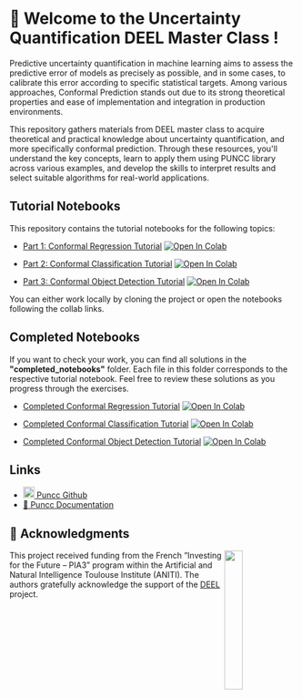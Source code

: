 # 🚀 Welcome to the **Uncertainty Quantification DEEL Master Class** !

Predictive uncertainty quantification in machine learning aims to assess the predictive error of models as precisely as possible, and in some cases, to calibrate this error according to specific statistical targets. Among various approaches, Conformal Prediction stands out due to its strong theoretical properties and ease of implementation and integration in production environments. 

This repository gathers materials from DEEL master class to acquire theoretical and practical knowledge about uncertainty quantification, and more specifically conformal prediction. Through these resources, you'll understand the key concepts, learn to apply them using PUNCC library across various examples, and develop the skills to interpret results and select suitable algorithms for real-world applications.

## Tutorial Notebooks

This repository contains the tutorial notebooks for the following topics:

- [Part 1: Conformal Regression Tutorial](tutorial_notebooks/part1_regression_tuto.ipynb) [![Open In Colab](https://colab.research.google.com/assets/colab-badge.svg)](https://githubtocolab.com/deel-ai/uq-masterclass/blob/main/tutorial_notebooks/part1_regression_tuto.ipynb) 


- [Part 2: Conformal Classification Tutorial](tutorial_notebooks/part2_classification_tuto.ipynb) [![Open In Colab](https://colab.research.google.com/assets/colab-badge.svg)](https://githubtocolab.com/deel-ai/uq-masterclass/blob/main/tutorial_notebooks/part2_classification_tuto.ipynb) 


- [Part 3: Conformal Object Detection Tutorial](tutorial_notebooks/part3_objectdetection_tuto.ipynb) [![Open In Colab](https://colab.research.google.com/assets/colab-badge.svg)](https://githubtocolab.com/deel-ai/uq-masterclass/blob/main/tutorial_notebooks/part3_objectdetection_tuto.ipynb) 

You can either work locally by cloning the project or open the notebooks following the collab links.

## Completed Notebooks

If you want to check your work, you can find all solutions in the **"completed_notebooks"** folder. Each file in this folder corresponds to the respective tutorial notebook. Feel free to review these solutions as you progress through the exercises.

- [Completed Conformal Regression Tutorial](completed_notebooks/part1_regression_solution.ipynb) [![Open In Colab](https://colab.research.google.com/assets/colab-badge.svg)](https://githubtocolab.com/deel-ai/uq-masterclass/blob/main/completed_notebooks/part1_regression_solution.ipynb) 


- [Completed Conformal Classification Tutorial](completed_notebooks/part2_classification_solution.ipynb) [![Open In Colab](https://colab.research.google.com/assets/colab-badge.svg)](https://githubtocolab.com/deel-ai/uq-masterclass/blob/main/completed_notebooks/part2_classification_solution.ipynb) 


- [Completed Conformal Object Detection Tutorial](completed_notebooks/part3_objectdetection_solution.ipynb) [![Open In Colab](https://colab.research.google.com/assets/colab-badge.svg)](https://githubtocolab.com/deel-ai/uq-masterclass/blob/main/completed_notebooks/part3_objectdetection_solution.ipynb) 


## Links
- [<img src="https://github.githubassets.com/images/icons/emoji/octocat.png" width=20> Puncc Github](https://github.com/deel-ai/puncc)
- [📘 Puncc Documentation](https://deel-ai.github.io/puncc/index.html)

## 🙏 Acknowledgments

<img align="right" src="https://www.deel.ai/wp-content/uploads/2021/05/logo-DEEL.png" width="25%">
This project received funding from the French ”Investing for the Future – PIA3” program within the Artificial and Natural Intelligence Toulouse Institute (ANITI). The authors gratefully acknowledge the support of the <a href="https://www.deel.ai/"> DEEL </a> project.
